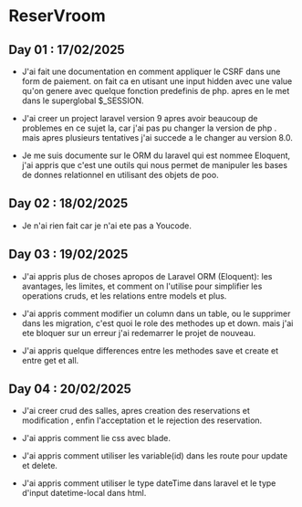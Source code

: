 # ReserVroom

## Day 01 : 17/02/2025

- J'ai fait une documentation en comment appliquer le CSRF dans une form de paiement. on fait ca en utisant une input hidden avec une value qu'on genere avec quelque fonction predefinis de php.
apres en le met dans le superglobal $_SESSION.

- J'ai creer un project laravel version 9 apres avoir beaucoup de problemes en ce sujet la, car j'ai pas pu changer la version de php . mais apres plusieurs tentatives j'ai succede a le changer au version 8.0.

- Je me suis documente sur le ORM du laravel qui est nommee Eloquent, j'ai appris que c'est une outils qui nous permet de manipuler les bases de donnes relationnel en utilisant des objets de poo.


## Day 02 : 18/02/2025

- Je n'ai rien fait car je n'ai ete pas a Youcode.


## Day 03 : 19/02/2025

- J'ai appris plus de choses apropos de Laravel ORM (Eloquent): les avantages, les limites, et comment on l'utilise pour simplifier les operations cruds, et les relations entre models et plus.

- J'ai appris comment modifier un column dans un table, ou le supprimer dans les migration, c'est quoi le role des methodes up et down. mais j'ai ete bloquer sur un erreur j'ai redemarrer le projet de nouveau.

- J'ai appris quelque differences entre les methodes save et create et entre get et all.


## Day 04 : 20/02/2025

- J'ai creer crud des salles, apres creation des reservations et modification , enfin l'acceptation et le rejection des reservation.

- J'ai appris comment lie css avec blade.

- J'ai appris comment utiliser les variable(id) dans les route pour update et delete.

- J'ai appris comment utiliser le type dateTime dans laravel et le type d'input datetime-local dans html.